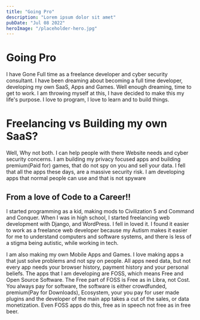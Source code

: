 ```yaml
---
title: "Going Pro"
description: "Lorem ipsum dolor sit amet"
pubDate: "Jul 08 2022"
heroImage: "/placeholder-hero.jpg"
---
```

# Going Pro

I have Gone Full time as a freelance developer and cyber security consultant. I have been dreaming about 
becoming a full time developer, developing my own SaaS, Apps and Games. Well enough dreaming, time to get to work. I am throwing myself at this, I have decided to make this my life's purpose. I love to program, I love to learn and to build things. 

# Freelancing vs Building my own SaaS?

Well, Why not both. I can help people with there Website needs and cyber security concerns. I am building
my privacy focused apps and building premium(Paid for) games, that do not spy on you and sell your data.
I fell that all the apps these days, are a massive security risk. I am developing apps that normal people can use and that is not spyware

## From a love of Code to a Career!! 

I started programming as a kid, making mods to Civilization 5 and Command and Conquer. 
When I was in high school, I started freelancing web development with Django, and WordPress. I fell in loved it.
I found it easier to work as a freelance web developer because my Autism makes it easier for me to understand computers and software systems, and 
there is less of a stigma being autistic, while working in tech. 

I am also making my own Mobile Apps and Games. I love making apps a that just solve problems and not spy on people. All apps need data,
but not every app needs your browser history, payment history and your personal beliefs. The apps that I am developing are FOSS,
which means Free and Open Source Software. The Free part of FOSS is Free as in Libra, not Cost. You always pay for software,
the software is either crowdfunded, premium(Pay for Downloads), Ecosystem, your you pay for user made plugins and the developer of the main app
takes a cut of the sales, or data monetization. Even FOSS apps do this, free as in speech not free as in free beer. 
